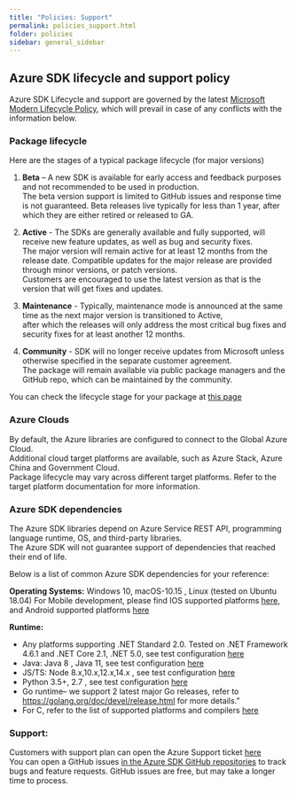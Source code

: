 ```yaml
---
title: "Policies: Support"
permalink: policies_support.html
folder: policies
sidebar: general_sidebar
---
```


## **Azure SDK lifecycle and support policy**

Azure SDK Lifecycle and support are governed by the latest [Microsoft Modern Lifecycle Policy](https://docs.microsoft.com/en-US/lifecycle/policies/modern),  which will prevail in case of any conflicts with the information below. 

### **Package lifecycle** 
Here are the stages of a typical package lifecycle (for major versions)
1.	**Beta** – A new SDK is available for early access and feedback purposes and not recommended to be used in production.  
The beta version support is limited to GitHub issues and response time is not guaranteed. Beta releases live typically for less than 1 year, after which they are either retired or released to GA.

2.	**Active** - The SDKs are generally available and fully supported, will receive new feature updates, as well as bug and security fixes.  
The major version will remain active for at least 12 months from the release date. Compatible updates for the major release are provided through minor versions, or patch versions.  
Customers are encouraged to use the latest version as that is the version that will get fixes and updates.  

3.	**Maintenance** - Typically, maintenance mode is announced at the same time as the next major version is transitioned to Active,  
after which the releases will only address the most critical bug fixes and security fixes for at least another 12 months.  

4.	**Community** - SDK will no longer receive updates from Microsoft unless otherwise specified in the separate customer agreement.  
The package will remain available via public package managers and the GitHub repo, which can be maintained by the community.  

You can check the lifecycle stage for your package at [this page](https://azure.github.io/azure-sdk/releases/latest/index.html)  

### **Azure Clouds** 
By default, the Azure libraries are configured to connect to the Global Azure Cloud.  
Additional cloud target platforms are available, such as Azure Stack, Azure China and Government Cloud.  
Package lifecycle may vary across different target platforms. Refer to the target platform documentation for more information.   

### **Azure SDK dependencies**
The Azure SDK libraries depend on Azure Service REST API, programming language runtime, OS, and third-party libraries.  
The Azure SDK will not guarantee support of dependencies that reached their end of life.  

Below is a list of common Azure SDK dependencies for your reference: 

**Operating Systems:** Windows 10, macOS-10.15 , Linux (tested on Ubuntu 18.04) 
For Mobile development, please find IOS supported platforms [here](https://azure.github.io/azure-sdk/ios_design.html#ios-library-support), and Android supported platforms [here](https://azure.github.io/azure-sdk/android_design.html)

**Runtime:** 
* Any platforms supporting .NET Standard 2.0. Tested on .NET Framework 4.6.1 and .NET Core 2.1, .NET 5.0, see test configuration [here](https://github.com/Azure/azure-sdk-for-net/blob/master/eng/pipelines/templates/stages/platform-matrix.json)  
* Java: Java 8 , Java 11, see test configuration [here](https://github.com/Azure/azure-sdk-for-java/blob/master/eng/pipelines/templates/stages/platform-matrix.json)  
* JS/TS: Node 8.x,10.x,12.x,14.x , see test configuration [here](https://github.com/Azure/azure-sdk-for-js/blob/master/eng/pipelines/templates/stages/platform-matrix.json)  
* Python 3.5+, 2.7 , see test configuration [here](https://github.com/Azure/azure-sdk-for-python/blob/master/eng/pipelines/templates/stages/platform-matrix.json)  
* Go runtime– we support 2 latest major Go releases, refer to  https://golang.org/doc/devel/release.html for more details.”
* For C, refer to the list of supported platforms and compilers [here](https://azure.github.io/azure-sdk/clang_design.html)

### **Support**:
Customers with support plan can open the Azure Support ticket [here](https://azure.microsoft.com/en-us/support/create-ticket/)  
You can open a GitHub issues [in the Azure SDK GitHub repositories](https://github.com/Azure/azure-sdk/blob/master/README.md)  to track bugs and feature requests. GitHub issues are free, but may take a longer time to process.   
